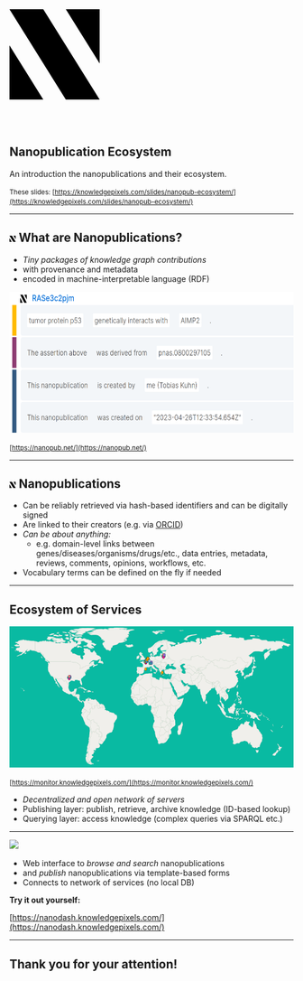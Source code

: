 <svg xmlns="http://www.w3.org/2000/svg" viewBox="0 0 8 8" width="160px">
<path d="M5,8H8L3,0H0M8,4.8V0H5M0,3.2V8H3"/>
</svg>

<br><br>

## Nanopublication Ecosystem

An introduction the nanopublications and their ecosystem.

<small>These slides: [https://knowledgepixels.com/slides/nanopub-ecosystem/](https://knowledgepixels.com/slides/nanopub-ecosystem/)</small>

---

## <svg xmlns="http://www.w3.org/2000/svg" viewBox="0 0 8 8" height="1ex"><path d="M5,8H8L3,0H0M8,4.8V0H5M0,3.2V8H3"/></svg>  What are Nanopublications?

- _Tiny packages of knowledge graph contributions_
- with provenance and metadata
- encoded in machine-interpretable language (RDF)

<img src="nanopub.png" height="250px">

<small>[https://nanopub.net/](https://nanopub.net/)</small>

---

## <svg xmlns="http://www.w3.org/2000/svg" viewBox="0 0 8 8" height="1ex"><path d="M5,8H8L3,0H0M8,4.8V0H5M0,3.2V8H3"/></svg> Nanopublications

- Can be reliably retrieved via hash-based identifiers and can be digitally signed
- Are linked to their creators (e.g. via [ORCID](https://orcid.org/))
- _Can be about anything:_
  - e.g. domain-level links between genes/diseases/organisms/drugs/etc., data entries, metadata, reviews, comments, opinions, workflows, etc.
- Vocabulary terms can be defined on the fly if needed

---

## Ecosystem of Services

<img src="network.png" height="250px">

<small>[https://monitor.knowledgepixels.com/](https://monitor.knowledgepixels.com/)</small>

- _Decentralized and open network of servers_
- Publishing layer: publish, retrieve, archive knowledge (ID-based lookup)
- Querying layer: access knowledge (complex queries via SPARQL etc.)

---

<img src="https://nanodash.knowledgepixels.com/images/logo.svg" height="150px">

- Web interface to _browse and search_ nanopublications
- and _publish_ nanopublications via template-based forms
- Connects to network of services (no local DB)

**Try it out yourself:**

[https://nanodash.knowledgepixels.com/](https://nanodash.knowledgepixels.com/)

---

## Thank you for your attention!

